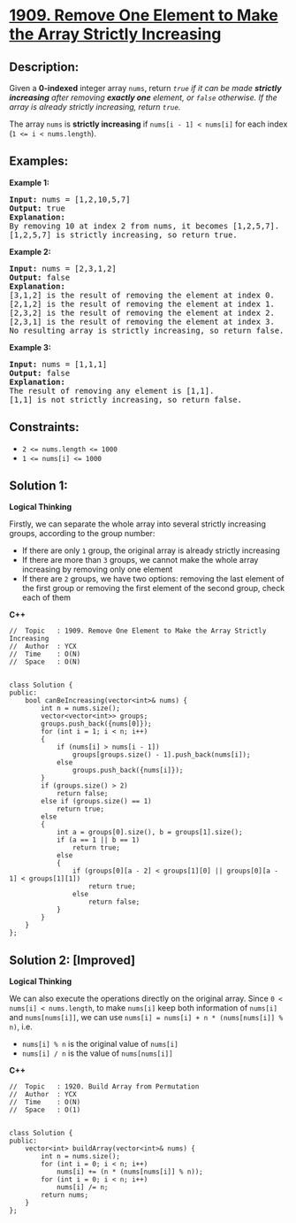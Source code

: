 # [1909. Remove One Element to Make the Array Strictly Increasing](https://leetcode.com/problems/remove-one-element-to-make-the-array-strictly-increasing/)


## Description:

<p>Given a <strong>0-indexed</strong> integer array <code>nums</code>, return <em><code>true</code> if it can be made <strong>strictly increasing</strong> after removing <strong>exactly one</strong> element, or <code>false</code> otherwise. If the array is already strictly increasing, return <code>true</code>.</em></p>

<p>The array <code>nums</code> is <strong>strictly increasing</strong> if <code>nums[i - 1] &lt; nums[i]</code> for each index (<code>1 &lt;= i &lt; nums.length</code>).</p>


## Examples:

<strong>Example 1:</strong>
<pre>
<strong>Input:</strong> nums = [1,2,10,5,7]
<strong>Output:</strong> true
<strong>Explanation:</strong> 
By removing 10 at index 2 from nums, it becomes [1,2,5,7].
[1,2,5,7] is strictly increasing, so return true.
</pre>

<strong>Example 2:</strong>
<pre>
<strong>Input:</strong> nums = [2,3,1,2]
<strong>Output:</strong> false
<strong>Explanation:</strong> 
[3,1,2] is the result of removing the element at index 0.
[2,1,2] is the result of removing the element at index 1.
[2,3,2] is the result of removing the element at index 2.
[2,3,1] is the result of removing the element at index 3.
No resulting array is strictly increasing, so return false.
</pre>

<strong>Example 3:</strong>
<pre>
<strong>Input:</strong> nums = [1,1,1]
<strong>Output:</strong> false
<strong>Explanation:</strong> 
The result of removing any element is [1,1].
[1,1] is not strictly increasing, so return false.
</pre>


## Constraints:

<ul>
    <li><code>2 &lt;= nums.length &lt;= 1000</code></li>
    <li><code>1 &lt;= nums[i] &lt;= 1000</code></li>
</ul>


## Solution 1:

<strong>Logical Thinking</strong>
<p>Firstly, we can separate the whole array into several strictly increasing groups, according to the group number:</p>

<ul>
    <li>If there are only <code>1</code> group, the original array is already strictly increasing</li>
    <li>If there are more than <code>3</code> groups, we cannot make the whole array increasing by removing only one element</li>
    <li>If there are <code>2</code> groups, we have two options: removing the last element of the first group or removing the first element of the second group, check each of them</li> 
</ul>


<strong>C++</strong>

```
//  Topic   : 1909. Remove One Element to Make the Array Strictly Increasing
//  Author  : YCX
//  Time    : O(N)
//  Space   : O(N)


class Solution {
public:
    bool canBeIncreasing(vector<int>& nums) {
        int n = nums.size();
        vector<vector<int>> groups;
        groups.push_back({nums[0]});
        for (int i = 1; i < n; i++)
        {
            if (nums[i] > nums[i - 1])
                groups[groups.size() - 1].push_back(nums[i]);
            else
                groups.push_back({nums[i]});
        }
        if (groups.size() > 2)
            return false;
        else if (groups.size() == 1)
            return true;
        else
        {
            int a = groups[0].size(), b = groups[1].size();
            if (a == 1 || b == 1)
                return true;
            else
            {
                if (groups[0][a - 2] < groups[1][0] || groups[0][a - 1] < groups[1][1])
                    return true;
                else
                    return false;
            }
        }
    }
};
```


## Solution 2: [Improved]

<strong>Logical Thinking</strong>
<p>We can also execute the operations directly on the original array. Since <code>0 &lt; nums[i] &lt; nums.length</code>, to make <code>nums[i]</code> keep both information of <code>nums[i]</code> and <code>nums[nums[i]]</code>, we can use <code>nums[i] = nums[i] + n * (nums[nums[i]] % n)</code>, i.e.</p>

<ul>
    <li><code>nums[i] % n</code> is the original value of <code>nums[i]</code></li>
    <li><code>nums[i] / n</code> is the value of <code>nums[nums[i]]</code></li>
</ul>


<strong>C++</strong>

```
//  Topic   : 1920. Build Array from Permutation
//  Author  : YCX
//  Time    : O(N)
//  Space   : O(1)


class Solution {
public:
    vector<int> buildArray(vector<int>& nums) {
        int n = nums.size();
        for (int i = 0; i < n; i++)
            nums[i] += (n * (nums[nums[i]] % n));
        for (int i = 0; i < n; i++)
            nums[i] /= n;
        return nums;
    }
};
```